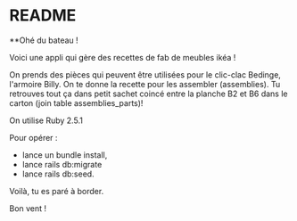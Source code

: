 # README

**Ohé du bateau !

Voici une appli qui gère des recettes de fab de meubles  ikéa !

On prends des pièces qui peuvent être utilisées pour le clic-clac Bedinge, l'armoire Billy. On te donne la recette pour les assembler (assemblies).
Tu retrouves tout ça dans petit sachet coincé entre la planche B2 et B6 dans le carton (join table assemblies_parts)!

On utilise Ruby 2.5.1

Pour opérer :
- lance un bundle install,
- lance rails db:migrate
- lance rails db:seed.

Voilà, tu es paré à border.

Bon vent !
